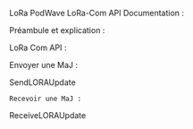 LoRa PodWave LoRa-Com API Documentation :


Préambule et explication :

LoRa Com API :

Envoyer une MaJ :

SendLORAUpdate

    Recevoir une MaJ :

ReceiveLORAUpdate
